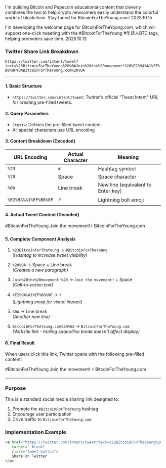 I'm building Bitcoin and Pepecoin educational content that cleverly combines the two to help crypto newcomers easily understand the colorful world of blockchain. Stay tuned for BitcoinForTheYoung.com!
2025.10.15

I'm developing the welcome page for BitcoinForTheYoung.com, which will support one-click tweeting with the #BitcoinForTheYoung #年轻人BTC tags, helping promoters save time. 2025.10.13

### Twitter Share Link Breakdown  
`https://twitter.com/intent/tweet?text=%23BitcoinForTheYoung%20%0AJoin%20the%20movement!%20%E2%9A%A1%EF%B8%8F%0ABitcoinForTheYoung.com%20%0A`

---

#### 1. Basic Structure  
- `https://twitter.com/intent/tweet`: Twitter's official "Tweet Intent" URL for creating pre-filled tweets.

#### 2. Query Parameters  
- `?text=`: Defines the pre-filled tweet content  
- All special characters use URL encoding  

#### 3. Content Breakdown (Decoded)  
| URL Encoding      | Actual Character | Meaning                          |
|-------------------|------------------|----------------------------------|
| `%23`             | `#`             | Hashtag symbol                   |
| `%20`             | Space            | Space character                 |
| `%0A`             | Line break       | New line (equivalent to Enter key) |
| `%E2%9A%A1%EF%B8%8F` | ⚡️            | Lightning bolt emoji             |

#### 4. Actual Tweet Content (Decoded)  

#BitcoinForTheYoung
Join the movement!⚡️
BitcoinForTheYoung.com


#### 5. Complete Component Analysis  
1. `%23BitcoinForTheYoung` → `#BitcoinForTheYoung`  
   *(Hashtag to increase tweet visibility)*  

2. `%20%0A` → Space + Line break  
   *(Creates a new paragraph)*  

3. `Join%20the%20movement!%20` → `Join the movement!` + Space  
   *(Call-to-action text)*  

4. `%E2%9A%A1%EF%B8%8F` → ⚡️  
   *(Lightning emoji for visual impact)*  

5. `%0A` → Line break  
   *(Another new line)*  

6. `BitcoinForTheYoung.com%20%0A` → `BitcoinForTheYoung.com`  
   *(Website link - trailing space/line break doesn't affect display)*  

#### 6. Final Result  
When users click this link, Twitter opens with the following pre-filled content:  

#BitcoinForTheYoung
Join the movement! ⚡️
BitcoinForTheYoung.com


---

### Purpose  
This is a standard social media sharing link designed to:  
1. Promote the `#BitcoinForTheYoung` hashtag  
2. Encourage user participation  
3. Drive traffic to `BitcoinForTheYoung.com`  

### Implementation Example  
```html
<a href="https://twitter.com/intent/tweet?text=%23BitcoinForTheYoung%20%0AJoin%20the%20movement!%20%E2%9A%A1%EF%B8%8F%0ABitcoinForTheYoung.com%20%0A"
   target="_blank"
   class="tweet-button">
   Share on Twitter
</a>
